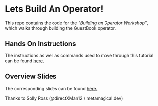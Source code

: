 # Lets Build An Operator!

This repo contains the code for the *"Building an Operator Workshop"*, which walks through building the GuestBook operator.

## Hands On Instructions
The instructions as well as commands used to move through this tutorial can be found [here.](instructions.md)

## Overview Slides
The corresponding slides can be found
[here.](slides.pdf)

Thanks to Solly Ross (@directXMan12 / metamagical.dev)
